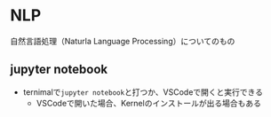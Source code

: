 # NLP

自然言語処理（Naturla Language Processing）についてのもの

## jupyter notebook
- ternimalで`jupyter notebook`と打つか、VSCodeで開くと実行できる
  - VSCodeで開いた場合、Kernelのインストールが出る場合もある
